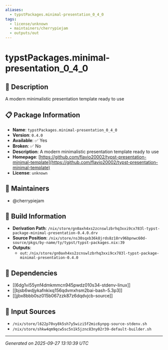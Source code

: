 ```yaml
---
aliases:
  - typstPackages.minimal-presentation_0_4_0
tags:
  - license/unknown
  - maintainers/cherrypiejam
  - outputs/out
---
```


# typstPackages.minimal-presentation_0_4_0

## 📝 Description

A modern minimalistic presentation template ready to use

## 📋 Package Information

- **Name**: `typstPackages.minimal-presentation_0_4_0`
- **Version**: `0.4.0`
- **Available**: ✅ Yes
- **Broken**: ✅ No
- **Description**: A modern minimalistic presentation template ready to use
- **Homepage**: [https://github.com/flavio20002/typst-presentation-minimal-template](https://github.com/flavio20002/typst-presentation-minimal-template)
- **License**: `unknown`
## 👥 Maintainers

- @cherrypiejam


## 🔧 Build Information

- **Derivation Path**: `/nix/store/gn0axh4xs2zcnswlzbrhq3xxi9cx783l-typst-package-minimal-presentation-0.4.0.drv`
- **Source Position**: `/nix/store/ns30sqxb36k8jrds8z18rv96bpnwc60d-source/pkgs/by-name/ty/typst/typst-packages.nix:39`
- **Outputs**:
  - `out`:  `/nix/store/gn0axh4xs2zcnswlzbrhq3xxi9cx783l-typst-package-minimal-presentation-0.4.0`

## 🔗 Dependencies

- [[6dg1vi55ynf4dmkmmcn945pwdz010s34-stdenv-linux]]
- [[bjsb6wdjykafnkixq156qdvmxhsm2bai-bash-5.3p3]]
- [[jjbx8bbb0sz015b067zzk87z6dqdvjcb-source]]

## 📁 Input Sources

- `/nix/store/l622p70vy8k5sh7y5wizi5f2mic6ynpg-source-stdenv.sh`
- `/nix/store/shkw4qm9qcw5sc5n1k5jznc83ny02r39-default-builder.sh`

---
*Generated on 2025-09-27 13:10:39 UTC*
